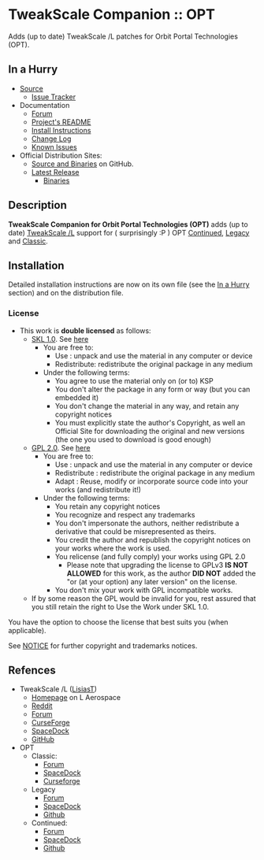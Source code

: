 # TweakScale Companion :: OPT

Adds (up to date) TweakScale /L patches for Orbit Portal Technologies (OPT).


## In a Hurry

* [Source](https://github.com/TweakScale/Companion_OPT)
	+ [Issue Tracker](https://github.com/TweakScale/Companion_OPT/issues)
* Documentation
	+ [Forum](https://forum.kerbalspaceprogram.com/index.php?/topic/192216-tweakscale-companion-program/)
	+ [Project's README](https://github.com/TweakScale/Companion_OPT/blob/master/README.md)
	+ [Install Instructions](https://github.com/TweakScale/Companion_OPT/blob/master/INSTALL.md)
	+ [Change Log](./CHANGE_LOG.md)
	+ [Known Issues](./KNOWN_ISSUES.md)
* Official Distribution Sites:
	+ [Source and Binaries](https://github.com/TweakScale/Companion_OPT) on GitHub.
	+ [Latest Release](https://github.com/TweakScale/Companion_OPT/releases)
		- [Binaries](https://github.com/TweakScale/Companion_OPT/Archive)


## Description

**TweakScale Companion for Orbit Portal Technologies (OPT)** adds (up to date) [TweakScale /L](https://forum.kerbalspaceprogram.com/index.php?/topic/179030-*ksp-141-tweakscale-under-lisias-management-24310-2019-1030*/) support for ( surprisingly :P ) OPT [Continued](https://forum.kerbalspaceprogram.com/index.php?/topic/196187-*/), [Legacy](https://spacedock.info/mod/711/Orbit%20Portal%20Technology%20%5BOPT%5D%20Spaceplane%20Parts) and [Classic](https://forum.kerbalspaceprogram.com/index.php?/topic/87956-*/).


## Installation

Detailed installation instructions are now on its own file (see the [In a Hurry](#in-a-hurry) section) and on the distribution file.

### License

* This work is **double licensed** as follows:
	+ [SKL 1.0](https://ksp.lisias.net/SKL-1_0.txt). See [here](./LICENSE.SKL-1_0)
		+ You are free to:
			- Use : unpack and use the material in any computer or device
			- Redistribute: redistribute the original package in any medium
		+ Under the following terms:
			- You agree to use the material only on (or to) KSP
			- You don't alter the package in any form or way (but you can embedded it)
			- You don't change the material in any way, and retain any copyright notices
			- You must explicitly state the author's Copyright, as well an Official Site for downloading the original and new versions (the one you used to download is good enough) 
	+ [GPL 2.0](https://www.gnu.org/licenses/gpl-2.0.txt). See [here](./LICENSE.GPL-2_0)
		+ You are free to:
			- Use : unpack and use the material in any computer or device
			- Redistribute : redistribute the original package in any medium
			- Adapt : Reuse, modify or incorporate source code into your works (and redistribute it!) 
		+ Under the following terms:
			- You retain any copyright notices
			- You recognize and respect any trademarks
			- You don't impersonate the authors, neither redistribute a derivative that could be misrepresented as theirs.
			- You credit the author and republish the copyright notices on your works where the work is used.
			- You relicense (and fully comply) your works using GPL 2.0
				- Please note that upgrading the license to GPLv3 **IS NOT ALLOWED** for this work, as the author **DID NOT** added the "or (at your option) any later version" on the license.
			- You don't mix your work with GPL incompatible works.
	+ If by some reason the GPL would be invalid for you, rest assured that you still retain the right to Use the Work under SKL 1.0.

You have the option to choose the license that best suits you (when applicable).

See [NOTICE](./NOTICE) for further copyright and trademarks notices.


## Refences

* TweakScale /L ([LisiasT](https://forum.kerbalspaceprogram.com/index.php?/profile/187168-lisias/))
	+ [Homepage](http://ksp.lisias.net/add-ons/TweakScale) on L Aerospace
	+ [Reddit](https://www.reddit.com/r/TweakScale/)
	+ [Forum](https://forum.kerbalspaceprogram.com/index.php?/topic/179030-*/)
	+ [CurseForge](https://kerbal.curseforge.com/projects/tweakscale)
	+ [SpaceDock](https://spacedock.info/mod/127/TweakScale)
	+ [GitHub](https://github.com/TweakScale/TweakScale)
* OPT
	+ Classic:
		- [Forum](https://forum.kerbalspaceprogram.com/index.php?/topic/87956-*)
		- [SpaceDock](https://spacedock.info/mod/1028/OPT%20Space%20Plane)
		- [Curseforge](https://www.curseforge.com/kerbal/ksp-mods/opt-space-plane-parts-v2-0)
	+ Legacy
		- [Forum](https://forum.kerbalspaceprogram.com/index.php?/topic/173833-*) 
		- [SpaceDock](https://spacedock.info/mod/711/Orbit%20Portal%20Technology%20%5BOPT%5D%20Spaceplane%20Parts)
		- [Github](https://github.com/StoneBlue/OPT_Streamlined/releases/tag/2.0)
	+ Continued:
		- [Forum](https://forum.kerbalspaceprogram.com/index.php?/topic/196187-*)
		- [SpaceDock](https://spacedock.info/mod/2494/OPT%20Spaceplane%20Continued)
		- [Github](https://github.com/StoneBlue/OPT_Streamlined/releases/tag/2.0)
